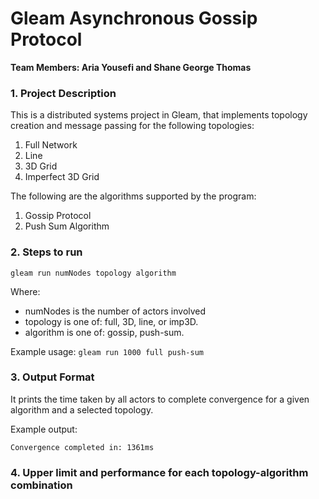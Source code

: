 # Gleam Asynchronous Gossip Protocol 
**Team Members: Aria Yousefi and Shane George Thomas**

### 1. Project Description
This is a distributed systems project in Gleam, that implements topology creation and message passing for the following topologies:
1) Full Network
2) Line
3) 3D Grid
4) Imperfect 3D Grid

The following are the algorithms supported by the program:
1) Gossip Protocol
2) Push Sum Algorithm 


### 2. Steps to run

``gleam run numNodes topology algorithm``

Where:
- numNodes is the number of actors involved
- topology is one of: full, 3D, line, or imp3D.
- algorithm is one of: gossip, push-sum.

Example usage: ``gleam run 1000 full push-sum``

### 3. Output Format

It prints the time taken by all actors to complete convergence for a given algorithm and a selected topology. 

Example output:

``Convergence completed in: 1361ms``

### 4. Upper limit and performance for each topology-algorithm combination

